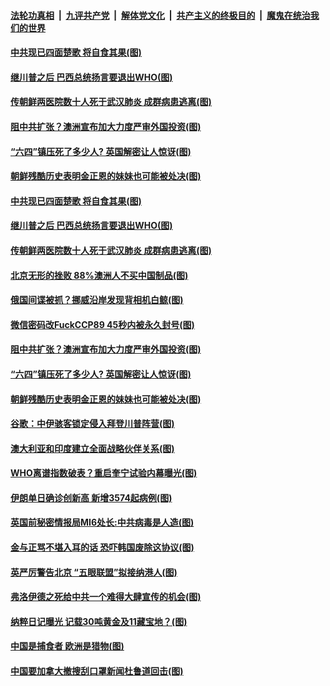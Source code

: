 

####  [法轮功真相](../../../../basic/blob/master/README.md?t=06070601) &nbsp;|&nbsp; [九评共产党](../../../../9ping.md/blob/master/README.md?t=06070601) &nbsp;|&nbsp; [解体党文化](../../../../jtdwh.md/blob/master/README.md?t=06070601)  &nbsp;|&nbsp; [共产主义的终极目的](../../../../gczydzjmd.md/blob/master/README.md?t=06070601) &nbsp;|&nbsp; [魔鬼在统治我们的世界](../../../../mgztzwmdsj.md/blob/master/README.md?t=06070601) 

#### [中共现已四面楚歌 将自食其果(图)](../pages/p9/935726.md?t=06070601) 

#### [继川普之后 巴西总统扬言要退出WHO(图)](../pages/p9/935657.md?t=06070601) 

#### [传朝鲜两医院数十人死于武汉肺炎 成群病患逃离(图)](../pages/p9/935651.md?t=06070601) 

#### [阻中共扩张？澳洲宣布加大力度严审外国投资(图)](../pages/p9/935617.md?t=06070601) 

#### [“六四”镇压死了多少人? 英国解密让人惊讶(图)](../pages/p9/935478.md?t=06070601) 

#### [朝鲜残酷历史表明金正恩的妹妹也可能被处决(图)](../pages/p9/935543.md?t=06070601) 

#### [中共现已四面楚歌 将自食其果(图)](../pages/p9/935726.md?t=06070601) 

#### [继川普之后 巴西总统扬言要退出WHO(图)](../pages/p9/935657.md?t=06070601) 

#### [传朝鲜两医院数十人死于武汉肺炎 成群病患逃离(图)](../pages/p9/935651.md?t=06070601) 

#### [北京无形的挫败 88%澳洲人不买中国制品(图)](../pages/p9/935594.md?t=06070601) 

#### [俄国间谍被抓？挪威沿岸发现背相机白鲸(图)](../pages/p9/935607.md?t=06070601) 

#### [微信密码改FuckCCP89 45秒内被永久封号(图)](../pages/p9/935640.md?t=06070601) 

#### [阻中共扩张？澳洲宣布加大力度严审外国投资(图)](../pages/p9/935617.md?t=06070601) 

#### [“六四”镇压死了多少人? 英国解密让人惊讶(图)](../pages/p9/935478.md?t=06070601) 

#### [朝鲜残酷历史表明金正恩的妹妹也可能被处决(图)](../pages/p9/935543.md?t=06070601) 

#### [谷歌：中伊骇客锁定侵入拜登川普阵营(图)](../pages/p9/935541.md?t=06070601) 

#### [澳大利亚和印度建立全面战略伙伴关系(图)](../pages/p9/935540.md?t=06070601) 

#### [WHO离谱指数破表？重启奎宁试验内幕曝光(图)](../pages/p9/935528.md?t=06070601) 

#### [伊朗单日确诊创新高 新增3574起病例(图)](../pages/p9/935536.md?t=06070601) 

#### [英国前秘密情报局MI6处长:中共病毒是人造(图)](../pages/p9/935471.md?t=06070601) 

#### [金与正骂不堪入耳的话 恐吓韩国废除这协议(图)](../pages/p9/935468.md?t=06070601) 

#### [英严厉警告北京 “五眼联盟”拟接纳港人(图)](../pages/p9/935382.md?t=06070601) 

#### [弗洛伊德之死给中共一个难得大肆宣传的机会(图)](../pages/p9/935423.md?t=06070601) 

#### [纳粹日记曝光 记载30吨黄金及11藏宝地？(图)](../pages/p9/935376.md?t=06070601) 

#### [中国是捕食者 欧洲是猎物(图)](../pages/p9/935406.md?t=06070601) 

#### [中国要加拿大撤搜刮口罩新闻杜鲁道回击(图)](../pages/p9/935404.md?t=06070601) 

